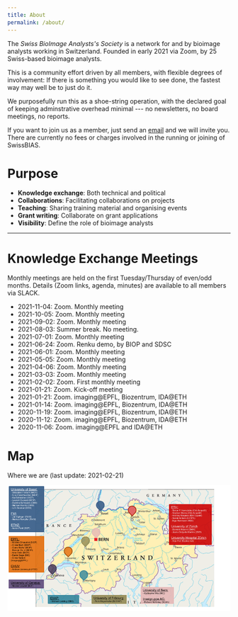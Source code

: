 ```yaml
---
title: About
permalink: /about/
---
```


The *Swiss BioImage Analysts's Society* is a network for and by bioimage analysts working in Switzerland.
Founded in early 2021 via Zoom, by 25 Swiss-based bioimage analysts.

This is a community effort driven by all members, with flexible degrees of involvement: 
If there is something you would like to see done, the fastest way may well be to just do it.

We purposefully run this as a shoe-string operation, with the declared goal of keeping adminstrative overhead minimal --- no newsletters, no board meetings, no reports.

If you want to join us as a member, just send an [email](mailto:info@swissbias.ch) and we will invite you.
There are currently no fees or charges involved in the running or joining of SwissBIAS.

# Purpose
- **Knowledge exchange**: Both technical and political
- **Collaborations**: Facilitating collaborations on projects
- **Teaching**: Sharing training material and organising events
- **Grant writing**: Collaborate on  grant applications
- **Visibility**: Define the role of bioimage analysts  


---

# Knowledge Exchange Meetings
Monthly meetings are held on the first Tuesday/Thursday of even/odd months.
Details (Zoom links, agenda, minutes) are available to all members via SLACK. 

- 2021-11-04: Zoom. Monthly meeting
- 2021-10-05: Zoom. Monthly meeting
- 2021-09-02: Zoom. Monthly meeting
- 2021-08-03: Summer break. No meeting.
- 2021-07-01: Zoom. Monthly meeting
- 2021-06-24: Zoom. Renku demo, by BIOP and SDSC 
- 2021-06-01: Zoom. Monthly meeting
- 2021-05-05: Zoom. Monthly meeting
- 2021-04-06: Zoom. Monthly meeting
- 2021-03-03: Zoom. Monthly meeting
- 2021-02-02: Zoom. First monthly meeting
- 2021-01-21: Zoom. Kick-off meeting
- 2021-01-21: Zoom. imaging@EPFL, Biozentrum, IDA@ETH
- 2021-01-14: Zoom. imaging@EPFL, Biozentrum, IDA@ETH
- 2020-11-19: Zoom. imaging@EPFL, Biozentrum, IDA@ETH
- 2020-11-12: Zoom. imaging@EPFL, Biozentrum, IDA@ETH
- 2020-11-06: Zoom. imaging@EPFL and IDA@ETH

# Map
Where we are (last update: 2021-02-21)

![map of member locations](/assets/images/map.png)





<!-- duplicates information in "members"
---
# Facilities and Groups
*involved in consultations, project work, training, teaching, research*


## Basel
- Single Cell Facility, D-BSSE, ETHZ, Basel
- Imaging Core Facility, Biozentrum, University of Basel
- DBM Microscopy Core Facility
- Facility for Advanced Imaging and Microscopy, FMI

## Bern
- Microscopy Imaging Center

## Fribourg
- Bioimage - Light Microscopy and Image Analysis Facility – Departments of Biology and Medicine

## Geneve
- ACCESS Geneva

## Lausanne
- imaging @ EPFL
- [BIOP](https://www.epfl.ch/research/facilities/ptbiop/), EPFL
- Biomedical Imaging Group, EPFL
- Weigert Lab, EPFL

## Lugano 
## Lucerne
## Neuchatel
## St. Gallen
## Zurich
- [IDA](http://www.let-your-data-speak.com/), [ScopeM](https://scopem.ethz.ch/), [ETHZ](https://ethz.ch/en.html)
- ZMB, University of Zurich
- ZHAW

-->
